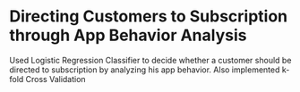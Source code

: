 # Directing Customers to Subscription through App Behavior Analysis
Used Logistic Regression Classifier to decide whether a customer should be directed to subscription by analyzing his app behavior. Also implemented k-fold Cross Validation

